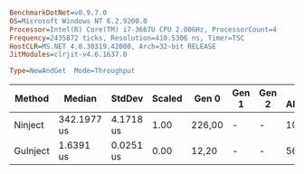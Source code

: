 ```ini

BenchmarkDotNet=v0.9.7.0
OS=Microsoft Windows NT 6.2.9200.0
Processor=Intel(R) Core(TM) i7-3667U CPU 2.00GHz, ProcessorCount=4
Frequency=2435872 ticks, Resolution=410.5306 ns, Timer=TSC
HostCLR=MS.NET 4.0.30319.42000, Arch=32-bit RELEASE
JitModules=clrjit-v4.6.1637.0

Type=NewAndGet  Mode=Throughput  

```
   Method |      Median |    StdDev | Scaled |  Gen 0 | Gen 1 | Gen 2 | Bytes Allocated/Op |
--------- |------------ |---------- |------- |------- |------ |------ |------------------- |
  Ninject | 342.1977 us | 4.1718 us |   1.00 | 226,00 |     - |     - |          10 713,35 |
 GuInject |   1.6391 us | 0.0251 us |   0.00 |  12,20 |     - |     - |             564,65 |

